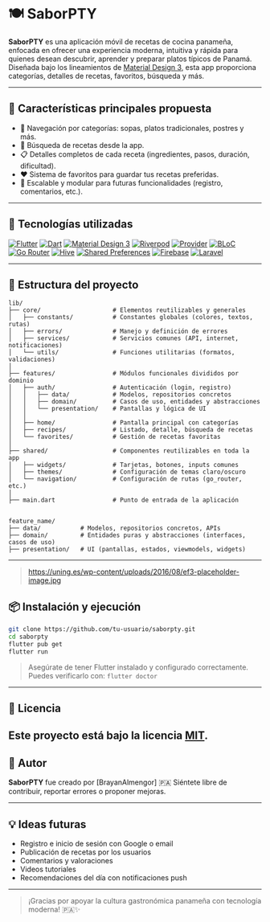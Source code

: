 # 🍽️ SaborPTY

**SaborPTY** es una aplicación móvil de recetas de cocina panameña, enfocada en ofrecer una experiencia moderna, intuitiva y rápida para quienes desean descubrir, aprender y preparar platos típicos de Panamá.  
Diseñada bajo los lineamientos de [Material Design 3](https://m3.material.io/), esta app proporciona categorías, detalles de recetas, favoritos, búsqueda y más. 

---

## 📱 Características principales propuesta

- 🥘 Navegación por categorías: sopas, platos tradicionales, postres y más.
- 🔎 Búsqueda de recetas desde la app.
- 📋 Detalles completos de cada receta (ingredientes, pasos, duración, dificultad).
- ❤️ Sistema de favoritos para guardar tus recetas preferidas.
- 🔄 Escalable y modular para futuras funcionalidades (registro, comentarios, etc.).

---

## 🚀 Tecnologías utilizadas

[![Flutter](https://img.shields.io/badge/Flutter-02569B?logo=flutter&logoColor=white&style=for-the-badge)](https://flutter.dev)
[![Dart](https://img.shields.io/badge/Dart-0175C2?logo=dart&logoColor=white&style=for-the-badge)](https://dart.dev)
[![Material Design 3](https://img.shields.io/badge/Material%20Design%203-757575?logo=google&logoColor=white&style=for-the-badge)](https://m3.material.io)
[![Riverpod](https://img.shields.io/badge/Riverpod-5C6BC0?style=for-the-badge&logo=flutter&logoColor=white)](https://riverpod.dev)
[![Provider](https://img.shields.io/badge/Provider-42A5F5?style=for-the-badge&logo=flutter&logoColor=white)](https://pub.dev/packages/provider)
[![BLoC](https://img.shields.io/badge/BLoC-8E24AA?style=for-the-badge&logo=flutter&logoColor=white)](https://bloclibrary.dev)
[![Go Router](https://img.shields.io/badge/go_router-00BFA5?style=for-the-badge&logo=dart&logoColor=white)](https://pub.dev/packages/go_router)
[![Hive](https://img.shields.io/badge/Hive-FFC107?style=for-the-badge&logo=hive&logoColor=black)](https://pub.dev/packages/hive)
[![Shared Preferences](https://img.shields.io/badge/Shared%20Preferences-4CAF50?style=for-the-badge&logo=google&logoColor=white)](https://pub.dev/packages/shared_preferences)
[![Firebase](https://img.shields.io/badge/Firebase-FFCA28?logo=firebase&logoColor=black&style=for-the-badge)](https://firebase.google.com)
[![Laravel](https://img.shields.io/badge/Laravel-F55247?logo=laravel&logoColor=white&style=for-the-badge)](https://laravel.com)

---

## 🧱 Estructura del proyecto

```plaintext
lib/
├── core/                    # Elementos reutilizables y generales
│   ├── constants/           # Constantes globales (colores, textos, rutas)
│   ├── errors/              # Manejo y definición de errores
│   ├── services/            # Servicios comunes (API, internet, notificaciones)
│   └── utils/               # Funciones utilitarias (formatos, validaciones)
│
├── features/                # Módulos funcionales divididos por dominio
│   ├── auth/                # Autenticación (login, registro)
│   │   ├── data/            # Modelos, repositorios concretos
│   │   ├── domain/          # Casos de uso, entidades y abstracciones
│   │   └── presentation/    # Pantallas y lógica de UI
│   │
│   ├── home/                # Pantalla principal con categorías
│   ├── recipes/             # Listado, detalle, búsqueda de recetas
│   └── favorites/           # Gestión de recetas favoritas
│
├── shared/                  # Componentes reutilizables en toda la app
│   ├── widgets/             # Tarjetas, botones, inputs comunes
│   ├── themes/              # Configuración de temas claro/oscuro
│   └── navigation/          # Configuración de rutas (go_router, etc.)
│
├── main.dart                # Punto de entrada de la aplicación 


feature_name/
├── data/           # Modelos, repositorios concretos, APIs
├── domain/         # Entidades puras y abstracciones (interfaces, casos de uso)
├── presentation/   # UI (pantallas, estados, viewmodels, widgets)

````

---

> https://uning.es/wp-content/uploads/2016/08/ef3-placeholder-image.jpg


## 📦 Instalación y ejecución

```bash
git clone https://github.com/tu-usuario/saborpty.git
cd saborpty
flutter pub get
flutter run
```
> Asegúrate de tener Flutter instalado y configurado correctamente.
> Puedes verificarlo con: `flutter doctor`
---
## 📄 Licencia
Este proyecto está bajo la licencia [MIT](LICENSE).
---
## 🙌 Autor

**SaborPTY** fue creado por \[BrayanAlmengor] 🇵🇦
Siéntete libre de contribuir, reportar errores o proponer mejoras.

---



## 💡 Ideas futuras
* Registro e inicio de sesión con Google o email
* Publicación de recetas por los usuarios
* Comentarios y valoraciones
* Videos tutoriales
* Recomendaciones del día con notificaciones push
---

> ¡Gracias por apoyar la cultura gastronómica panameña con tecnología moderna! 🇵🇦✨

